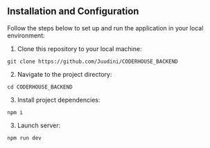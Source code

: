 ## Installation and Configuration

Follow the steps below to set up and run the application in your local environment:

1. Clone this repository to your local machine:

```
git clone https://github.com/Juudini/CODERHOUSE_BACKEND
```

2. Navigate to the project directory:

```
cd CODERHOUSE_BACKEND
```

3. Install project dependencies:

```
npm i
```

3. Launch server:

```
npm run dev
```
